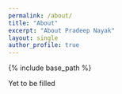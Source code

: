```yaml
---
permalink: /about/
title: "About"
excerpt: "About Pradeep Nayak"
layout: single
author_profile: true
---
```


{% include base_path %}

Yet to be filled
